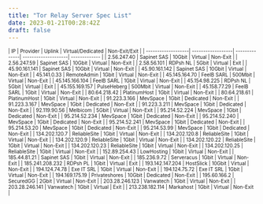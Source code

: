 ```yaml
---
title: "Tor Relay Server Spec List"
date: 2023-01-21T00:28:42Z
draft: false
---
```

<font size= "1">
| IP                 | Provider          | Uplink        | Virtual/Dedicated   | Non-Exit/Exit |
| -------------------| ------------------| --------------| --------------------| ------------- |
| 2.56.247.40        | Sapinet SAS       | 10Gbit        | Virtual             | Non-Exit      |
| 2.56.247.59        | Sapinet SAS       | 10Gbit        | Virtual             | Non-Exit      |
| 2.58.56.101        | RDPsh NL          | 5Gbit         | Virtual             | Exit          |
| 45.90.161.141      | Sapinet SAS       | 10Gbit        | Virtual             | Non-Exit      |
| 45.90.161.142      | Sapinet SAS       | 10Gbit        | Virtual             | Non-Exit      |
| 45.141.0.33        | RemoteAdmin       | 1Gbit         | Virtual             | Non-Exit      |
| 45.145.164.70      | FeelB SARL        | 500Mbit       | Virtual             | Non-Exit      |
| 45.145.166.104     | FeelB SARL        | 1Gbit         | Virtual             | Non-Exit      |
| 45.154.98.225      | RDPsh NL          | 5Gbit         | Virtual             | Exit          |
| 45.155.169.157     | PulseHeberg       | 500Mbit       | Virtual             | Non-Exit      |
| 45.158.77.29       | FeelB SARL        | 1Gbit         | Virtual             | Non-Exit      |
| 80.64.218.42       | PlatinumHost      | 1Gbit         | Virtual             | Non-Exit      |
| 80.64.218.61       | PlatinumHost      | 1Gbit         | Virtual             | Non-Exit      |
| 91.223.3.166       | MevSpace          | 1Gbit         | Dedicated           | Non-Exit      |
| 91.223.3.167       | MevSpace          | 1Gbit         | Dedicated           | Non-Exit      |
| 91.223.3.211       | MevSpace          | 1Gbit         | Dedicated           | Non-Exit      |
| 92.119.90.56       | Melbicom          | 5Gbit         | Virtual             | Non-Exit      |
| 95.214.52.224      | MevSpace          | 1Gbit         | Dedicated           | Non-Exit      |
| 95.214.52.234      | MevSpace          | 1Gbit         | Dedicated           | Non-Exit      |
| 95.214.52.240      | MevSpace          | 1Gbit         | Dedicated           | Non-Exit      |
| 95.214.52.241      | MevSpace          | 1Gbit         | Dedicated           | Non-Exit      |
| 95.214.53.20       | MevSpace          | 1Gbit         | Dedicated           | Non-Exit      |
| 95.214.53.99       | MevSpace          | 1Gbit         | Dedicated           | Non-Exit      |
| 134.202.120.7      | ReliableSite      | 1Gbit         | Virtual             | Non-Exit      |
| 134.202.120.8      | ReliableSite      | 1Gbit         | Virtual             | Non-Exit      |
| 134.202.120.9      | ReliableSite      | 1Gbit         | Virtual             | Non-Exit      |
| 134.202.120.22     | ReliableSite      | 1Gbit         | Virtual             | Non-Exit      |
| 134.202.120.23     | ReliableSite      | 1Gbit         | Virtual             | Non-Exit      |
| 134.202.120.25     | ReliableSite      | 1Gbit         | Virtual             | Non-Exit      |
| 152.89.254.43      | LowHosting        | 1Gbit         | Virtual             | Non-Exit      |
| 185.44.81.21       | Sapinet SAS       | 1Gbit         | Virtual             | Non-Exit      |
| 185.236.9.72       | Serveracus        | 1Gbit         | Virtual             | Non-Exit      |
| 185.241.208.232    | RDPsh PL          | 1Gbit         | Virtual             | Exit          |
| 193.142.147.204    | HostSlick         | 10Gbit        | Virtual             | Non-Exit      |
| 194.124.74.78      | Exe IT SRL        | 1Gbit         | Virtual             | Non-Exit      |
| 194.124.75.72      | Exe IT SRL        | 1Gbit         | Virtual             | Non-Exit      |
| 194.169.175.19     | Privateshores     | 10Gbit        | Dedicated           | Non-Exit      |
| 195.60.166.2       | SecuredGG         | 2Gbit         | Virtual             | Non-Exit      |
| 203.28.246.123     | Vanwatech         | 1Gbit         | Virtual             | Non-Exit      |
| 203.28.246.141     | Vanwatech         | 1Gbit         | Virtual             | Exit          |
| 213.238.182.114    | Markahost         | 1Gbit         | Virtual             | Non-Exit      |
</font>
